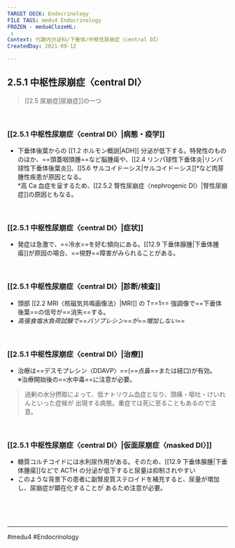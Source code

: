 ```yaml
---
TARGET DECK: Endocrinology
FILE TAGS: medu4 Endocrinology
FROZEN - medu4ClozeHL:
 : 
Context: 代謝内分泌科/下垂体/中枢性尿崩症〈central DI〉
CreatedDay: 2021-09-12

---
```


## 2.5.1 中枢性尿崩症〈central DI〉

> [[2.5 尿崩症|尿崩症]]の一つ


<br>

### [[2.5.1 中枢性尿崩症〈central DI〉|病態・疫学]]
* 下垂体後葉からの [[1.2 ホルモン概説|ADH]] 分泌が低下する。特発性のもののほか、==頭蓋咽頭腫==など脳腫瘍や、[[2.4 リンパ球性下垂体炎|リンパ球性下垂体後葉炎]]、[[5.6 サルコイドーシス|サルコイドーシス]]\*など肉芽腫性疾患が原因となる。  
\*高 Ca 血症を呈するため、[[2.5.2 腎性尿崩症〈nephrogenic DI〉|腎性尿崩症]]の原因ともなる。
<!--ID: 1631507957880-->


<br>

### [[2.5.1 中枢性尿崩症〈central DI〉|症状]]
* 発症は急激で、==冷水==を好む傾向にある。[[12.9 下垂体腺腫|下垂体腫瘍]]が原因の場合、==視野==障害がみられることがある。
<!--ID: 1631507957887-->


<br>

### [[2.5.1 中枢性尿崩症〈central DI〉|診断/検査]]
* 頭部 [[2.2 MRI〈核磁気共鳴画像法〉|MRI]] の T==1== 強調像で==下垂体後葉==の信号が==消失==する。
* *高張食塩水負荷試験で==バソプレシン==が==増加しない==*
<!--ID: 1631507957895-->


<br>

### [[2.5.1 中枢性尿崩症〈central DI〉|治療]]
* 治療は==デスモプレシン〈DDAVP〉==(==点鼻==または経口)が有効。  
※治療開始後の==水中毒==に注意が必要。
> 過剰の水分摂取によって、低ナトリウム血症となり、頭痛・嘔吐・けいれんといった症候が 出現する病態。重症では死に至ることもあるので注意。
<!--ID: 1631507957903-->

<br>

### [[2.5.1 中枢性尿崩症〈central DI〉|仮面尿崩症〈masked DI〉]]
* 糖質コルチコイドには水利尿作用がある。そのため、[[12.9 下垂体腺腫|下垂体腫瘍]]などで ACTH の分泌が低下すると尿量は抑制されやすい
* このような背景下の患者に副腎皮質ステロイドを補充すると、尿量が増加し、尿崩症が顕在化することが あるため注意が必要。





<br><br><br>

---
#medu4 #Endocrinology  
